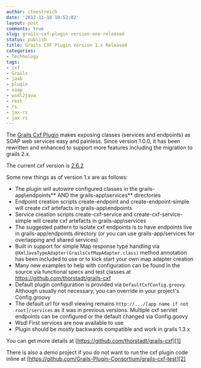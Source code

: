 ```yaml
---
author: ctoestreich
date: '2012-11-10 10:52:02'
layout: post
comments: true
slug: grails-cxf-plugin-version-one-released
status: publish
title: Grails CXF Plugin Version 1.x Released
categories:
- Technology
tags:
- cxf
- Grails
- jaxb
- plugin
- soap
- wsdl2java
- rest
- rs
- jax-rs
- jax-rs
---
```


The [Grails Cxf Plugin][3] makes exposing classes (services and endpoints) as SOAP web services easy and painless.  Since version 1.0.0, it has been rewritten and enhanced to support more features including the migration to grails 2.x.

The current cxf version is [2.6.2](https://issues.apache.org/jira/secure/ReleaseNote.jspa?projectId=12310511&styleName=Html&Create=Create&version=12321668)

Some new things as of version 1.x are as follows:

* The plugin will autowire configured classes in the grails-app\endpoints\** AND the grails-app\services\** directories
* Endpoint creation scripts create-endpoint and create-endpoint-simple will create cxf artefacts in grails-app\endpoints
* Service creation scripts create-cxf-service and create-cxf-service-simple will create cxf artefacts in grails-app\services
* The suggested pattern to isolate cxf endpoints is to have endpoints live in grails-app/endpoints directory (or you can use grails-app/services for overlapping and shared services)
* Built in support for simple Map response type handling via `@XmlJavaTypeAdapter(GrailsCxfMapAdapter.class)` method annotation has been included to use or to kick start your own map adapter creation
* Many new examples to help with configuration can be found in the source via functional specs and test classes at <https://github.com/thorstadt/grails-cxf>
* Default plugin configuration is provided via `DefaultCxfConfig.groovy`.  Although usually not necessary, you can override in your project's Config.groovy
* The default url for wsdl viewing remains `http://.../[app name if not root]/services` as it was in previous versions.  Multiple cxf servlet endpoints can be configured or the default changed via Config.goovy
* Wsdl First services are now available to use
* Plugin should be *mostly* backwards compatible and work in grails 1.3.x

You can get more details at [https://github.com/thorstadt/grails-cxf][1]

There is also a demo project if you do not want to run the cxf plugin code inline at [https://github.com/Grails-Plugin-Consortium/grails-cxf-test][2]

   [1]: https://github.com/thorstadt/grails-cxf (grails cxf plugin)
   [2]: https://github.com/Grails-Plugin-Consortium/grails-cxf-test (grails cxf test project)
   [3]: http://grails.org/plugin/cxf (grails cxf plugin)

